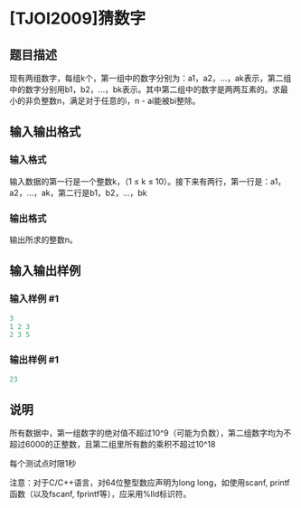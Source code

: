 # [TJOI2009]猜数字

## 题目描述

现有两组数字，每组k个，第一组中的数字分别为：a1，a2，...，ak表示，第二组中的数字分别用b1，b2，...，bk表示。其中第二组中的数字是两两互素的。求最小的非负整数n，满足对于任意的i，n - ai能被bi整除。

## 输入输出格式

### 输入格式

输入数据的第一行是一个整数k，（1 ≤ k ≤ 10）。接下来有两行，第一行是：a1，a2，...，ak，第二行是b1，b2，...，bk

### 输出格式

输出所求的整数n。

## 输入输出样例

### 输入样例 #1

```cpp
3
1 2 3
2 3 5

```
### 输出样例 #1

```cpp
23
```


## 说明

所有数据中，第一组数字的绝对值不超过10^9（可能为负数），第二组数字均为不超过6000的正整数，且第二组里所有数的乘积不超过10^18

每个测试点时限1秒

注意：对于C/C++语言，对64位整型数应声明为long long，如使用scanf, printf函数（以及fscanf, fprintf等），应采用%lld标识符。

